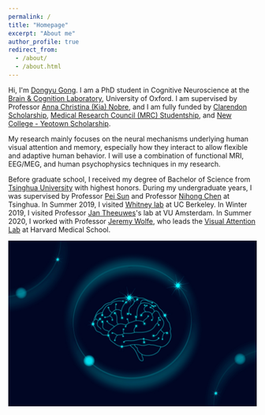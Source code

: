 ```yaml
---
permalink: /
title: "Homepage"
excerpt: "About me"
author_profile: true
redirect_from: 
  - /about/
  - /about.html
---
```

Hi, I'm [Dongyu Gong](https://www.win.ox.ac.uk/people/dongyu-gong). I am a PhD student in Cognitive Neuroscience at the [Brain & Cognition Laboratory](http://www.brainandcognition.org/), University of Oxford. I am supervised by Professor [Anna Christina (Kia) Nobre](https://en.wikipedia.org/wiki/Anna_Christina_Nobre), and I am fully funded by [Clarendon Scholarship](https://en.wikipedia.org/wiki/Clarendon_Fund), [Medical Research Council (MRC) Studentship](https://www.medsci.ox.ac.uk/study/graduateschool/mrcdtp), and [New College - Yeotown Scholarship](https://www.new.ox.ac.uk/scholarships).

My research mainly focuses on the neural mechanisms underlying human visual attention and memory, especially how they interact to allow flexible and adaptive human behavior. I will use a combination of functional MRI, EEG/MEG, and human psychophysics techniques in my research.

Before graduate school, I received my degree of Bachelor of Science from [Tsinghua University](https://www.tsinghua.edu.cn) with highest honors. During my undergraduate years, I was supervised by Professor [Pei Sun](http://www.psych.tsinghua.edu.cn/xlxxen/info/1073/1132.htm) and Professor [Nihong Chen](http://www.psych.tsinghua.edu.cn/xlxxen/info/1072/1100.htm) at Tsinghua. In Summer 2019, I visited [Whitney lab](https://whitneylab.berkeley.edu/) at UC Berkeley. In Winter 2019, I visited Professor [Jan Theeuwes](https://www.vupsy.nl/staff-members/jan-theeuwes/)'s lab at VU Amsterdam. In Summer 2020, I worked with Professor [Jeremy Wolfe](http://researchfaculty.brighamandwomens.org/BRIProfile.aspx?id=552), who leads the [Visual Attention Lab](https://search.bwh.harvard.edu/new/index.html) at Harvard Medical School.

![Brain](/images/brain.jpg)
